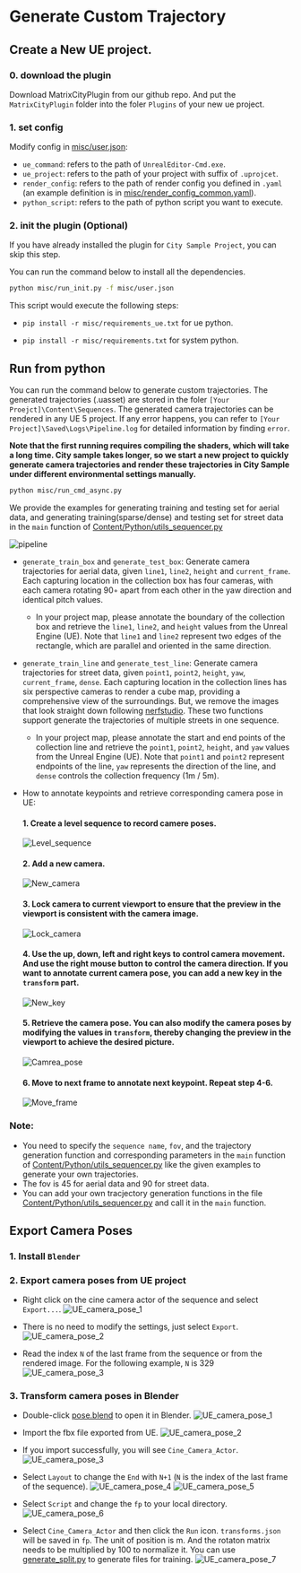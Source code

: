 # Generate Custom Trajectory

## Create a New UE project.

### 0. download the plugin 
Download MatrixCityPlugin from our github repo. And put the `MatrixCityPlugin` folder into the foler `Plugins` of your new ue project.

### 1. set config

Modify config in [misc/user.json](../misc/user.json):

- `ue_command`: refers to the path of `UnrealEditor-Cmd.exe`.
- `ue_project`: refers to the path of your project with suffix of `.uprojcet`.
- `render_config`: refers to the path of render config you defined in `.yaml` 
(an example definition is in [misc/render_config_common.yaml](../misc/render_config_common.yaml)).
- `python_script`: refers to the path of python script you want to execute.

### 2. init the plugin (Optional)
If you have already installed the plugin for `City Sample Project`, you can skip this step.

You can run the command below to install all the dependencies.

```bash
python misc/run_init.py -f misc/user.json
```

This script would execute the following steps:

- `pip install -r misc/requirements_ue.txt` for ue python.

- `pip install -r misc/requirements.txt` for system python.

## Run from python
You can run the command below to generate custom trajectories. The generated trajectories (.uasset) are stored in the foler `[Your Proejct]\Content\Sequences`. The generated camera trajectories can be rendered in any UE 5 project. If any error happens, you can refer to `[Your Project]\Saved\Logs\Pipeline.log` for detailed information by finding `error`. 

**Note that the first running requires compiling the shaders, which will take a long time. City sample takes longer, so we start a new project to quickly generate camera trajectories and render these trajectories in City Sample under different environmental settings manually.**

```bash
python misc/run_cmd_async.py
```
We provide the examples for generating training and testing set for aerial data, and generating training(sparse/dense) and testing set for street data in the `main` function of [Content/Python/utils_sequencer.py](../Content/Python/utils_sequencer.py)

![pipeline](figures/pipeline.png)

- `generate_train_box` and `generate_test_box`: Generate camera trajectories for aerial data, given `line1`, `line2`, `height` and `current_frame`. Each capturing location in the collection box has four cameras, with each camera rotating 90◦ apart from each other in the yaw direction and identical pitch values.
    - In your project map, please annotate the boundary of the collection box and retrieve the `line1`, `line2`, and `height` values from the Unreal Engine (UE). Note that `line1` and `line2` represent two edges of the rectangle, which are parallel and oriented in the same direction.
- `generate_train_line` and `generate_test_line`: Generate camera trajectories for street data, given `point1`, `point2`, `height`, `yaw`, `current_frame`, `dense`. Each capturing location in the collection lines has six perspective cameras to render a cube map, providing a comprehensive view of the surroundings. But, we remove the images that look straight down following [nerfstudio](https://docs.nerf.studio/quickstart/custom_dataset.html#data-equirectangular). These two functions support generate the trajectories of multiple streets in one sequence.
    - In your project map, please annotate the start and end points of the collection line and retrieve the `point1`, `point2`, `height`, and `yaw` values from the Unreal Engine (UE). Note that `point1` and `point2` represent endpoints of the line, `yaw` represents the direction of the line, and `dense` controls the collection frequency (1m / 5m).
- How to annotate keypoints and retrieve corresponding camera pose in UE:
    #### 1. Create a level sequence to record camere poses.
    ![Level_sequence](figures/Level_sequence.png)

    #### 2. Add a new camera.
    ![New_camera](figures/New_camera.png)

    #### 3. Lock camera to current viewport to ensure that the preview in the viewport is consistent with the camera image.
    ![Lock_camera](figures/Lock_camera.png)

    #### 4. Use the up, down, left and right keys to control camera movement. And use the right mouse button to control the camera direction. If you want to annotate current camera pose, you can add a new key in the `transform` part.
    ![New_key](figures/New_key.png)

    #### 5. Retrieve the camera pose. You can also modify the camera poses by modifying the values in `transform`, thereby changing the preview in the viewport to achieve the desired picture.
    ![Camrea_pose](figures/Camera_pose.png)
    
    #### 6. Move to next frame to annotate next keypoint. Repeat step 4-6.
    ![Move_frame](figures/Move_frame.png)

### Note:
- You need to specify the `sequence name`, `fov`, and the trajectory generation function and corresponding parameters in the `main` function of [Content/Python/utils_sequencer.py](../Content/Python/utils_sequencer.py) like the given examples to generate your own trajectories.
- The fov is 45 for aerial data and 90 for street data.
- You can add your own tracjectory generation functions in the file [Content/Python/utils_sequencer.py](../Content/Python/utils_sequencer.py) and call it in the `main` function.

## Export Camera Poses

### 1. Install `Blender`
### 2. Export camera poses from UE project
- Right click on the cine camera actor of the sequence and select `Export...`.
![UE_camera_pose_1](figures/UE_camera_pose_1.png)

- There is no need to modify the settings, just select `Export`.
![UE_camera_pose_2](figures/UE_camera_pose_2.png)

- Read the index `N` of the last frame from the sequence or from the rendered image. For the following example, `N` is 329
![UE_camera_pose_3](figures/UE_camera_pose_3.png)

### 3. Transform camera poses in Blender
- Double-click [pose.blend](../../scripts/pose.blend) to open it in Blender.
![UE_camera_pose_1](figures/Blender_camera_pose_1.png)

- Import the fbx file exported from UE.
![UE_camera_pose_2](figures/Blender_camera_pose_2.png)

- If you import successfully, you will see `Cine_Camera_Actor`.
![UE_camera_pose_3](figures/Blender_camera_pose_3.png)

- Select `Layout` to change the `End` with `N+1` (`N` is the index of the last frame of the sequence).
![UE_camera_pose_4](figures/Blender_camera_pose_4.png)
![UE_camera_pose_5](figures/Blender_camera_pose_5.png)

- Select `Script` and change the `fp` to your local directory.
![UE_camera_pose_6](figures/Blender_camera_pose_6.png)

- Select `Cine_Camera_Actor` and then click the `Run` icon. `transforms.json` will be saved in `fp`. The unit of position is m. And the rotaton matrix needs to be multiplied by 100 to normalize it. You can use [generate_split.py](../../scripts/generate_split.py) to generate files for training. 
![UE_camera_pose_7](figures/Blender_camera_pose_7.png)